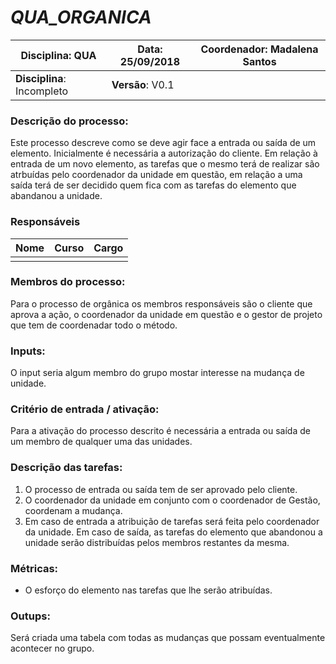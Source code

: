 # **_QUA_ORGANICA_**

| Disciplina: QUA | Data: 25/09/2018 | Coordenador: Madalena Santos |
|-|-|-|
| **Disciplina**: Incompleto | **Versão**: V0.1     ||

### **Descrição do processo:**
Este processo descreve como se deve agir face a entrada ou saída de um elemento.
Inicialmente é necessária a autorização do cliente. Em relação à entrada de um novo elemento, as tarefas que o mesmo terá de realizar são atrbuídas pelo coordenador da unidade em questão, em relação a uma saída terá de ser decidido quem fica com as tarefas do elemento que abandanou a unidade.

### **Responsáveis**
| Nome | Curso | Cargo |
|-|-|-|
|||

### **Membros do processo:**
Para o processo de orgânica os membros responsáveis são o cliente que aprova a ação, o coordenador da unidade em questão e o gestor de projeto que tem de coordenadar todo o método.

### **Inputs:**
O input seria algum membro do grupo mostar interesse na mudança de unidade.

### **Critério de entrada / ativação:**
Para a ativação do processo descrito é necessária a entrada ou saída de um membro de qualquer uma das unidades.

### **Descrição das tarefas:**
1. O processo de entrada ou saída tem de ser aprovado pelo cliente.
2. O coordenador da unidade em conjunto com o coordenador de Gestão, coordenam a mudança.
3. Em caso de entrada a atribuição de tarefas será feita pelo coordenador da unidade. Em caso de saída, as tarefas do elemento que abandonou a unidade serão distribuídas pelos membros restantes da mesma.

### **Métricas:**
* O esforço do elemento nas tarefas que lhe serão atribuídas.

### **Outups:**
Será criada uma tabela com todas as mudanças que possam eventualmente acontecer no grupo.
